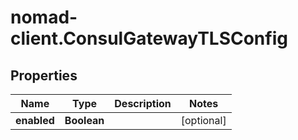 # nomad-client.ConsulGatewayTLSConfig

## Properties

Name | Type | Description | Notes
------------ | ------------- | ------------- | -------------
**enabled** | **Boolean** |  | [optional] 


